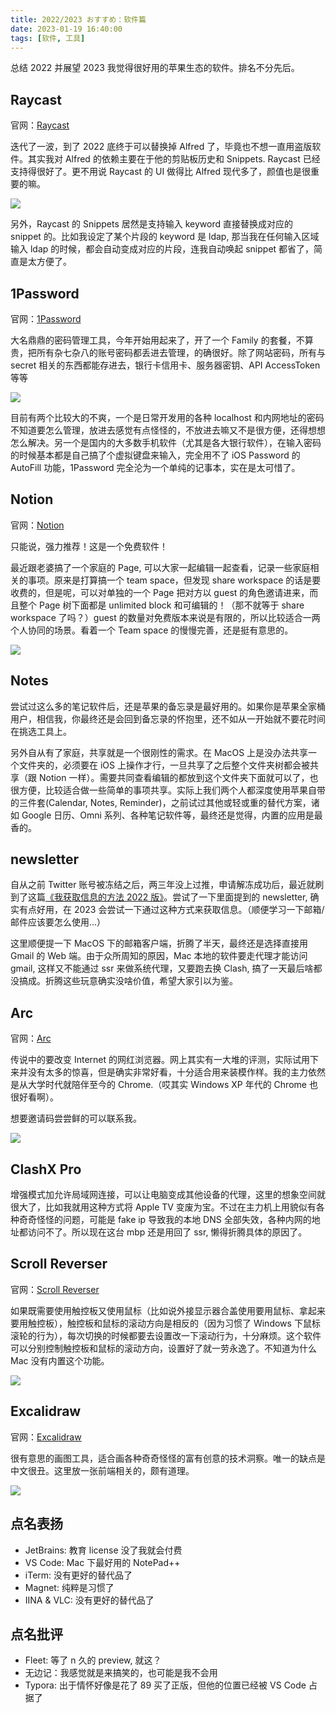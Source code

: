 ```yaml
---
title: 2022/2023 おすすめ：软件篇
date: 2023-01-19 16:40:00
tags: [软件, 工具]
---
```


总结 2022 并展望 2023 我觉得很好用的苹果生态的软件。排名不分先后。

## Raycast

官网：[Raycast](https://www.raycast.com/)

迭代了一波，到了 2022 底终于可以替换掉 Alfred 了，毕竟也不想一直用盗版软件。其实我对 Alfred 的依赖主要在于他的剪贴板历史和 Snippets. Raycast 已经支持得很好了。更不用说 Raycast 的 UI 做得比 Alfred 现代多了，颜值也是很重要的嘛。

![](https://static.ryancui.com/images/20230119172146_raaZz0_Screenshot.jpeg)

另外，Raycast 的 Snippets 居然是支持输入 keyword 直接替换成对应的 snippet 的。比如我设定了某个片段的 keyword 是 ldap, 那当我在任何输入区域输入 ldap 的时候，都会自动变成对应的片段，连我自动唤起 snippet 都省了，简直是太方便了。

## 1Password

官网：[1Password](https://1password.com/)

大名鼎鼎的密码管理工具，今年开始用起来了，开了一个 Family 的套餐，不算贵，把所有杂七杂八的账号密码都丢进去管理，的确很好。除了网站密码，所有与 secret 相关的东西都能存进去，银行卡信用卡、服务器密钥、API AccessToken 等等

![](https://static.ryancui.com/images/20230119171756_ma00T4_Screenshot.jpeg)

目前有两个比较大的不爽，一个是日常开发用的各种 localhost 和内网地址的密码不知道要怎么管理，放进去感觉有点怪怪的，不放进去嘛又不是很方便，还得想想怎么解决。另一个是国内的大多数手机软件（尤其是各大银行软件），在输入密码的时候基本都是自己搞了个虚拟键盘来输入，完全用不了 iOS Password 的 AutoFill 功能，1Password 完全沦为一个单纯的记事本，实在是太可惜了。

## Notion

官网：[Notion](https://www.notion.so/)

只能说，强力推荐！这是一个免费软件！

最近跟老婆搞了一个家庭的 Page, 可以大家一起编辑一起查看，记录一些家庭相关的事项。原来是打算搞一个 team space，但发现 share workspace 的话是要收费的，但是呢，可以对单独的一个 Page 把对方以 guest 的角色邀请进来，而且整个 Page 树下面都是 unlimited block 和可编辑的！（那不就等于 share workspace 了吗？）guest 的数量对免费版本来说是有限的，所以比较适合一两个人协同的场景。看着一个 Team space 的慢慢完善，还是挺有意思的。

![](https://static.ryancui.com/images/20230119174127_YaiX2q_2023-01-19_17-40-42.jpeg)

## Notes

尝试过这么多的笔记软件后，还是苹果的备忘录是最好用的。如果你是苹果全家桶用户，相信我，你最终还是会回到备忘录的怀抱里，还不如从一开始就不要花时间在挑选工具上。

另外自从有了家庭，共享就是一个很刚性的需求。在 MacOS 上是没办法共享一个文件夹的，必须要在 iOS 上操作才行，一旦共享了之后整个文件夹树都会被共享（跟 Notion 一样）。需要共同查看编辑的都放到这个文件夹下面就可以了，也很方便，比较适合做一些简单的事项共享。实际上我们两个人都深度使用苹果自带的三件套(Calendar, Notes, Reminder)，之前试过其他或轻或重的替代方案，诸如 Google 日历、Omni 系列、各种笔记软件等，最终还是觉得，内置的应用是最香的。

## newsletter

自从之前 Twitter 账号被冻结之后，两三年没上过推，申请解冻成功后，最近就刷到了这篇[《我获取信息的方法 2022 版》](https://geekplux.com/posts/the-ways-to-get-information-2022)。尝试了一下里面提到的 newsletter, 确实有点好用，在 2023 会尝试一下通过这种方式来获取信息。（顺便学习一下邮箱/邮件应该要怎么使用...）

这里顺便提一下 MacOS 下的邮箱客户端，折腾了半天，最终还是选择直接用 Gmail 的 Web 端。由于众所周知的原因，Mac 本地的软件要走代理才能访问 gmail, 这样又不能通过 ssr 来做系统代理，又要跑去换 Clash, 搞了一天最后啥都没搞成。折腾这些玩意确实没啥价值，希望大家引以为鉴。

## Arc

官网：[Arc](https://arc.net/)

传说中的要改变 Internet 的网红浏览器。网上其实有一大堆的评测，实际试用下来并没有太多的惊喜，但是确实非常好看，十分适合用来装模作样。我的主力依然是从大学时代就陪伴至今的 Chrome.（哎其实 Windows XP 年代的 Chrome 也很好看啊）。

想要邀请码尝尝鲜的可以联系我。

![](https://static.ryancui.com/images/20230119172418_Hs77X3_Screenshot.jpeg)

## ClashX Pro

增强模式加允许局域网连接，可以让电脑变成其他设备的代理，这里的想象空间就很大了，比如我就用这种方式将 Apple TV 变废为宝。不过在主力机上用貌似有各种奇奇怪怪的问题，可能是 fake ip 导致我的本地 DNS 全部失效，各种内网的地址都访问不了。所以现在这台 mbp 还是用回了 ssr, 懒得折腾具体的原因了。

## Scroll Reverser

官网：[Scroll Reverser](https://pilotmoon.com/scrollreverser/)

如果既需要使用触控板又使用鼠标（比如说外接显示器合盖使用要用鼠标、拿起来要用触控板），触控板和鼠标的滚动方向是相反的（因为习惯了 Windows 下鼠标滚轮的行为），每次切换的时候都要去设置改一下滚动行为，十分麻烦。这个软件可以分别控制触控板和鼠标的滚动方向，设置好了就一劳永逸了。不知道为什么 Mac 没有内置这个功能。

![](https://static.ryancui.com/images/20230119182410_huGLla_Screenshot.jpeg)

## Excalidraw

官网：[Excalidraw](https://excalidraw.com/)

很有意思的画图工具，适合画各种奇奇怪怪的富有创意的技术洞察。唯一的缺点是中文很丑。这里放一张前端相关的，颇有道理。

![](https://static.ryancui.com/images/20230119185201_HgVpif_DCIM.jpeg)

## 点名表扬

- JetBrains: 教育 license 没了我就会付费
- VS Code: Mac 下最好用的 NotePad++
- iTerm: 没有更好的替代品了
- Magnet: 纯粹是习惯了
- IINA & VLC: 没有更好的替代品了

## 点名批评

- Fleet: 等了 n 久的 preview, 就这？
- 无边记：我感觉就是来搞笑的，也可能是我不会用
- Typora: 出于情怀好像是花了 89 买了正版，但他的位置已经被 VS Code 占据了
